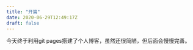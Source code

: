 ```yaml
---
title: "开篇"
date: 2020-06-29T12:49:17Z
draft: false
---
```


今天终于利用git pages搭建了个人博客，虽然还很简陋，但后面会慢慢完善。

